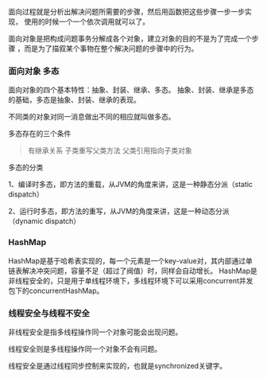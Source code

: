 面向过程就是分析出解决问题所需要的步骤，然后用函数把这些步骤一步一步实现，
使用的时候一个一个依次调用就可以了。

面向对象是把构成问题事务分解成各个对象，建立对象的目的不是为了完成一个步骤
，而是为了描叙某个事物在整个解决问题的步骤中的行为。
### 面向对象 多态

面向对象的四个基本特性：抽象、封装、继承、多态。 抽象、封装、继承是多态的基础，多态是抽象、封装、继承的表现。

不同类的对象对同一消息做出不同的相应就叫做多态。

多态存在的三个条件
> 有继承关系
> 子类重写父类方法
> 父类引用指向子类对象

多态的分类

1、编译时多态，即方法的重载，从JVM的角度来讲，这是一种静态分派（static dispatch）

2、运行时多态，即方法的重写，从JVM的角度来讲，这是一种动态分派（dynamic dispatch）

### HashMap 
HashMap是基于哈希表实现的，每一个元素是一个key-value对，其内部通过单链表解决冲突问题，容量不足（超过了阀值）时，同样会自动增长。
HashMap是非线程安全的，只是用于单线程环境下，多线程环境下可以采用concurrent并发包下的concurrentHashMap。

### 线程安全与线程不安全

非线程安全是指多线程操作同一个对象可能会出现问题。

线程安全则是多线程操作同一个对象不会有问题。

线程安全是通过线程同步控制来实现的，也就是synchronized关键字。
